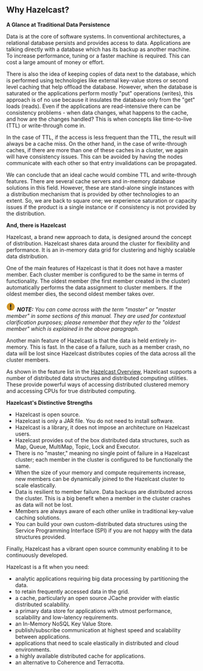 
## Why Hazelcast?



**A Glance at Traditional Data Persistence**

Data is at the core of software systems. In conventional architectures, a relational database persists and provides access to data. Applications are talking directly with a database which has its backup as another machine. To increase performance, tuning or a faster machine is required. This can cost a large amount of money or effort.

There is also the idea of keeping copies of data next to the database, which is performed using technologies like external key-value stores or second level caching that help offload the database. However, when the database is saturated or the applications perform mostly "put" operations (writes), this approach is of no use because it insulates the database only from the "get" loads (reads). Even if the applications are read-intensive there can be consistency problems - when data changes, what happens to the cache, and how are the changes handled? This is when concepts like time-to-live (TTL) or write-through come in.

In the case of TTL, if the access is less frequent than the TTL, the result will always be a cache miss. On the other hand, in the case of write-through caches, if there are more than one of these caches in a cluster, we again will have consistency issues. This can be avoided by having the nodes communicate with each other so that entry invalidations can be propagated.

We can conclude that an ideal cache would combine TTL and write-through features. There are several cache servers and in-memory database solutions in this field. However, these are stand-alone single instances with a distribution mechanism that is provided by other technologies to an extent. So, we are back to square one; we experience saturation or capacity issues if the product is a single instance or if consistency is not provided by the distribution.

**And, there is Hazelcast**

Hazelcast, a brand new approach to data, is designed around the concept of distribution. Hazelcast shares data around the cluster for flexibility and performance. It is an in-memory data grid for clustering and highly scalable data distribution.

One of the main features of Hazelcast is that it does not have a master member. Each cluster member is configured to be the same in terms of functionality. The oldest member (the first member created in the cluster) automatically performs the data assignment to cluster members. If the oldest member dies, the second oldest member takes over.

![Note](images/NoteSmall.jpg) ***NOTE:*** *You can come across with the term "master" or "master member" in some sections of this manual. They are used for contextual clarification purposes; please remember that they refer to the "oldest member" which is explained in the above paragraph.*

Another main feature of Hazelcast is that the data is held entirely in-memory. This is fast. In the case of a failure, such as a member crash, no data will be lost since Hazelcast distributes copies of the data across all the cluster members.

As shown in the feature list in the [Hazelcast Overview](#hazelcast-overview), Hazelcast supports a number of distributed data structures and distributed computing utilities. These provide powerful ways of accessing distributed clustered memory and accessing CPUs for true distributed computing. 

**Hazelcast's Distinctive Strengths**


* Hazelcast is open source.
* Hazelcast is only a JAR file. You do not need to install software.
* Hazelcast is a library, it does not impose an architecture on Hazelcast users.
* Hazelcast provides out of the box distributed data structures, such as Map, Queue, MultiMap, Topic, Lock and Executor.
* There is no "master," meaning no single point of failure in a Hazelcast cluster; each member in the cluster is configured to be functionally the same.
* When the size of your memory and compute requirements increase, new members can be dynamically joined to the Hazelcast cluster to scale elastically.
* Data is resilient to member failure. Data backups are distributed across the cluster. This is a big benefit when a member in the cluster crashes as data will not be lost.
* Members are always aware of each other unlike in traditional key-value caching solutions.
* You can build your own custom-distributed data structures using the Service Programming Interface (SPI) if you are not happy with the data structures provided.

Finally, Hazelcast has a vibrant open source community enabling it to be continuously developed.

Hazelcast is a fit when you need:

-	analytic applications requiring big data processing by partitioning the data.
-	to retain frequently accessed data in the grid.
-	a cache, particularly an open source JCache provider with elastic distributed scalability.
-	a primary data store for applications with utmost performance, scalability and low-latency requirements.
-	an In-Memory NoSQL Key Value Store.
-	publish/subscribe communication at highest speed and scalability between applications.
-	applications that need to scale elastically in distributed and cloud environments.
-	a highly available distributed cache for applications.
-	an alternative to Coherence and Terracotta.

